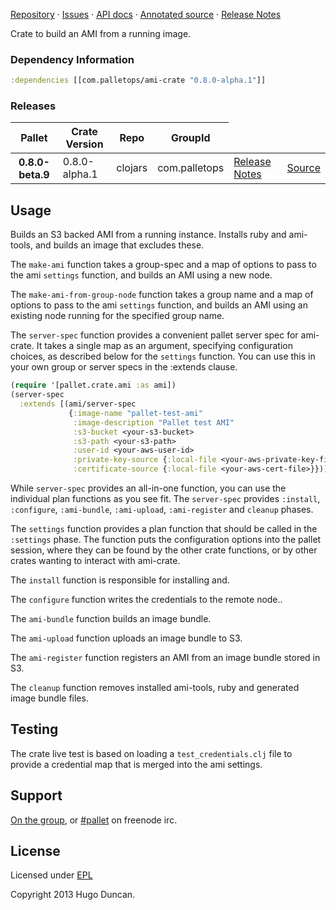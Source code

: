 [Repository](https://github.com/pallet/ami-crate) &#xb7;
[Issues](https://github.com/pallet/ami-crate/issues) &#xb7;
[API docs](http://palletops.com/ami-crate/0.8/api) &#xb7;
[Annotated source](http://palletops.com/ami-crate/0.8/annotated/uberdoc.html) &#xb7;
[Release Notes](https://github.com/pallet/ami-crate/blob/develop/ReleaseNotes.md)

Crate to build an AMI from a running image.

### Dependency Information

```clj
:dependencies [[com.palletops/ami-crate "0.8.0-alpha.1"]]
```

### Releases

<table>
<thead>
  <tr><th>Pallet</th><th>Crate Version</th><th>Repo</th><th>GroupId</th></tr>
</thead>
<tbody>
  <tr>
    <th>0.8.0-beta.9</th>
    <td>0.8.0-alpha.1</td>
    <td>clojars</td>
    <td>com.palletops</td>
    <td><a href='https://github.com/pallet/ami-crate/blob/0.8.0-alpha.1/ReleaseNotes.md'>Release Notes</a></td>
    <td><a href='https://github.com/pallet/ami-crate/blob/0.8.0-alpha.1/'>Source</a></td>
  </tr>
</tbody>
</table>

## Usage

Builds an S3 backed AMI from a running instance.  Installs ruby and ami-tools,
and builds an image that excludes these.

The `make-ami` function takes a group-spec and a map of options to pass to the
ami `settings` function, and builds an AMI using a new node.

The `make-ami-from-group-node` function takes a group name and a map of options
to pass to the ami `settings` function, and builds an AMI using an existing node
running for the specified group name.

The `server-spec` function provides a convenient pallet server spec for
ami-crate.  It takes a single map as an argument, specifying configuration
choices, as described below for the `settings` function.  You can use this
in your own group or server specs in the :extends clause.

```clj
(require '[pallet.crate.ami :as ami])
(server-spec
  :extends [(ami/server-spec
             {:image-name "pallet-test-ami"
              :image-description "Pallet test AMI"
              :s3-bucket <your-s3-bucket>
              :s3-path <your-s3-path>
              :user-id <your-aws-user-id>
              :private-key-source {:local-file <your-aws-private-key-file>}
              :certificate-source {:local-file <your-aws-cert-file>}})])
```

While `server-spec` provides an all-in-one function, you can use the individual
plan functions as you see fit.  The `server-spec` provides `:install`,
`:configure`, `:ami-bundle`, `:ami-upload`, `:ami-register` and `cleanup`
phases.

The `settings` function provides a plan function that should be called in the
`:settings` phase.  The function puts the configuration options into the pallet
session, where they can be found by the other crate functions, or by other
crates wanting to interact with ami-crate.

The `install` function is responsible for installing and.

The `configure` function writes the credentials to the remote node..

The `ami-bundle` function builds an image bundle.

The `ami-upload` function uploads an image bundle to S3.

The `ami-register` function registers an AMI from an image bundle stored in S3.

The `cleanup` function removes installed ami-tools, ruby and generated image
bundle files.

## Testing

The crate live test is based on loading a `test_credentials.clj` file to provide
a credential map that is merged into the ami settings.

## Support

[On the group](http://groups.google.com/group/pallet-clj), or
[#pallet](http://webchat.freenode.net/?channels=#pallet) on freenode irc.

## License

Licensed under [EPL](http://www.eclipse.org/legal/epl-v10.html)

Copyright 2013 Hugo Duncan.

